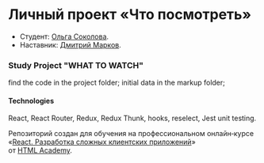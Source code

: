 # Личный проект «Что посмотреть»

* Студент: [Ольга Соколова](https://up.htmlacademy.ru/react/7/user/437501).
* Наставник: [Дмитрий Марков](https://htmlacademy.ru/profile/damarkov).


### Study Project "WHAT TO WATCH"

find the code in the project folder;
initial data in the markup folder;

#### Technologies

React, React Router, Redux, Redux Thunk, hooks, reselect, Jest unit testing.


Репозиторий создан для обучения на профессиональном онлайн‑курсе «[React. Разработка сложных клиентских приложений](https://htmlacademy.ru/intensive/react)» от [HTML Academy](https://htmlacademy.ru).
